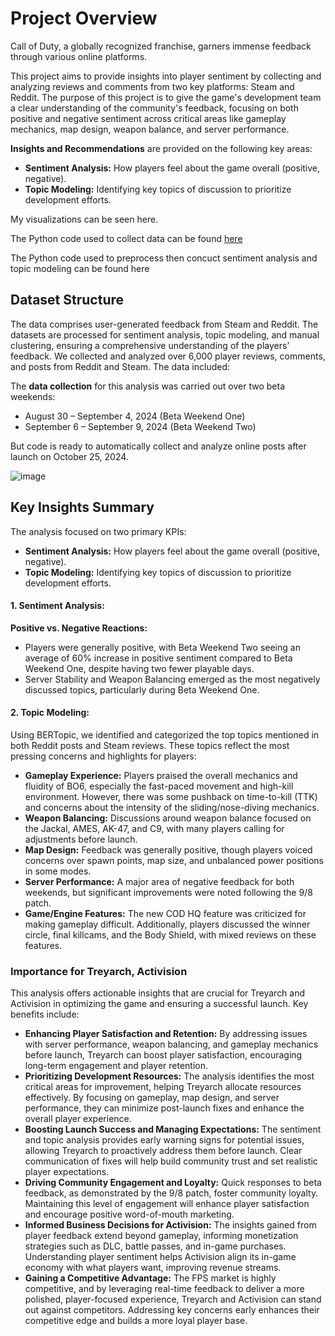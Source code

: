 # Project Overview
Call of Duty, a globally recognized franchise, garners immense feedback through various online platforms. 

This project aims to provide insights into player sentiment by collecting and analyzing reviews and comments from two key platforms: Steam and Reddit. The purpose of this project is to give the game's development team a clear understanding of the community's feedback, focusing on both positive and negative sentiment across critical areas like gameplay mechanics, map design, weapon balance, and server performance.

**Insights and Recommendations** are provided on the following key areas:
- **Sentiment Analysis:** How players feel about the game overall (positive, negative).
- **Topic Modeling:** Identifying key topics of discussion to prioritize development efforts.

My visualizations can be seen here.

The Python code used to collect data can be found [here](https://github.com/Scoldingatom205/Social-Listening-Analysis-COD/blob/main/scripts/extract_data.py)

The Python code used to preprocess then concuct sentiment analysis and topic modeling can be found here


## Dataset Structure
The data comprises user-generated feedback from Steam and Reddit. The datasets are processed for sentiment analysis, topic modeling, and manual clustering, ensuring a comprehensive understanding of the players’ feedback. We collected and analyzed over 6,000 player reviews, comments, and posts from Reddit and Steam. The data included:

The **data collection** for this analysis was carried out over two beta weekends:
- August 30 – September 4, 2024 (Beta Weekend One)
- September 6 – September 9, 2024 (Beta Weekend Two)
  
But code is ready to automatically collect and analyze online posts after launch on October 25, 2024.

![image](https://github.com/user-attachments/assets/922f3630-5107-46d9-a49e-84a398514df1)



## Key Insights Summary
The analysis focused on two primary KPIs:
- **Sentiment Analysis:** How players feel about the game overall (positive, negative).
- **Topic Modeling:** Identifying key topics of discussion to prioritize development efforts.

#### 1. Sentiment Analysis:
**Positive vs. Negative Reactions:**
- Players were generally positive, with Beta Weekend Two seeing an average of 60% increase in positive sentiment compared to Beta Weekend One, despite having two fewer playable days.
- Server Stability and Weapon Balancing emerged as the most negatively discussed topics, particularly during Beta Weekend One.

#### 2. Topic Modeling:
Using BERTopic, we identified and categorized the top topics mentioned in both Reddit posts and Steam reviews. These topics reflect the most pressing concerns and highlights for players:

- **Gameplay Experience:** Players praised the overall mechanics and fluidity of BO6, especially the fast-paced movement and high-kill environment. However, there was some pushback on time-to-kill (TTK) and concerns about the intensity of the sliding/nose-diving mechanics.
- **Weapon Balancing:** Discussions around weapon balance focused on the Jackal, AMES, AK-47, and C9, with many players calling for adjustments before launch.
- **Map Design:** Feedback was generally positive, though players voiced concerns over spawn points, map size, and unbalanced power positions in some modes.
- **Server Performance:** A major area of negative feedback for both weekends, but significant improvements were noted following the 9/8 patch.
- **Game/Engine Features:** The new COD HQ feature was criticized for making gameplay difficult. Additionally, players discussed the winner circle, final killcams, and the Body Shield, with mixed reviews on these features.

### Importance for Treyarch, Activision
This analysis offers actionable insights that are crucial for Treyarch and Activision in optimizing the game and ensuring a successful launch. Key benefits include:

- **Enhancing Player Satisfaction and Retention:** By addressing issues with server performance, weapon balancing, and gameplay mechanics before launch, Treyarch can boost player satisfaction, encouraging long-term engagement and player retention.
- **Prioritizing Development Resources:** The analysis identifies the most critical areas for improvement, helping Treyarch allocate resources effectively. By focusing on gameplay, map design, and server performance, they can minimize post-launch fixes and enhance the overall player experience.
- **Boosting Launch Success and Managing Expectations:** The sentiment and topic analysis provides early warning signs for potential issues, allowing Treyarch to proactively address them before launch. Clear communication of fixes will help build community trust and set realistic player expectations.
- **Driving Community Engagement and Loyalty:** Quick responses to beta feedback, as demonstrated by the 9/8 patch, foster community loyalty. Maintaining this level of engagement will enhance player satisfaction and encourage positive word-of-mouth marketing.
- **Informed Business Decisions for Activision:** The insights gained from player feedback extend beyond gameplay, informing monetization strategies such as DLC, battle passes, and in-game purchases. Understanding player sentiment helps Activision align its in-game economy with what players want, improving revenue streams.
- **Gaining a Competitive Advantage:** The FPS market is highly competitive, and by leveraging real-time feedback to deliver a more polished, player-focused experience, Treyarch and Activision can stand out against competitors. Addressing key concerns early enhances their competitive edge and builds a more loyal player base.




